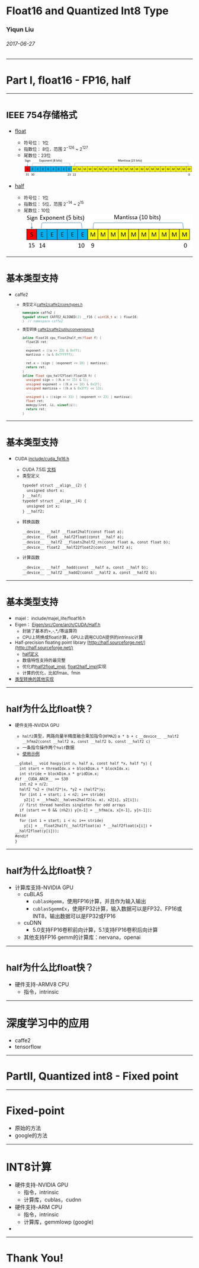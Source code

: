 
<!-- $size: 16:9 -->

# Float16 and Quantized Int8 Type 

### Yiqun Liu
###### 2017-06-27

---

<!-- page_number: true -->

# Part I, float16 - FP16, half

---

# <small>IEEE 754存储格式</small>

- [float](https://zh.wikipedia.org/wiki/%E5%96%AE%E7%B2%BE%E5%BA%A6%E6%B5%AE%E9%BB%9E%E6%95%B8)
  - <small>符号位： 1位
  - 指数位： 8位，范围 $2^{-126}$ ~ $2^{127}$
  - 尾数位：23位</small>
    ![50%](images/float32.jpg)
    
- [half](https://zh.wikipedia.org/wiki/%E5%8D%8A%E7%B2%BE%E5%BA%A6%E6%B5%AE%E7%82%B9%E6%95%B0)
  - <small>符号位： 1位
  - 指数位： 5位，范围 $2^{-14}$ ~ $2^{15}$
  - 尾数位：10位</small>
    ![52%](images/float16.jpg)

[comment]: <> (数值表示范围即指数的范围)
[comment]: <> (float，能表示2^23 * 254 = 2 billion个值)
[comment]: <> (half，只能表示2^10 * 30 = 30720个值)

---

# <small>基本类型支持</small>
- <small>caffe2 
  - <small>类型定义[caffe2/caffe2/core/types.h](https://github.com/caffe2/caffe2/blob/master/caffe2/core/types.h#L53)
    ```cpp
    namespace caffe2 {
    typedef struct CAFFE2_ALIGNED(2) __f16 { uint16_t x; } float16;
    }  // namespace caffe2
    ```
  - 类型转换 [caffe2/caffe2/utils/conversions.h](https://github.com/caffe2/caffe2/blob/master/caffe2/utils/conversions.h#L20)
    ```cpp
    inline float16 cpu_float2half_rn(float f) {
      float16 ret;
      ...
      exponent = ((u >> 23) & 0xff);
      mantissa = (u & 0x7fffff);
      ...
      ret.x = (sign | (exponent << 10) | mantissa);
      return ret;
    }
    inline float cpu_half2float(float16 h) {
      unsigned sign = ((h.x >> 15) & 1);
      unsigned exponent = ((h.x >> 10) & 0x1f);
      unsigned mantissa = ((h.x & 0x3ff) << 13);
	  ...
      unsigned i = ((sign << 31) | (exponent << 23) | mantissa);
      float ret;
      memcpy(&ret, &i, sizeof(i));
      return ret;
    }
    ```
  </small></small>

[comment]: <> (基本类型支持包括：类型定义，类型转换，计算函数。)
[comment]: <> (由于通用CPU硬件不支持half类型，因此CPU上的支持都采用软件模拟的方式，计算也都是通过转换成float操作的，因此效率会比较低下。)
[comment]: <> (总体方法是，使用位操作和移位操作，分别求出符号位、指数、尾数，然后将指数、尾数规范到范围内)
[comment]: <> (对一些特殊值，比如nan、inf等，有特殊的处理)

--- 

# <small>基本类型支持</small>
- <small>CUDA [include/cuda_fp16.h](https://github.com/ptillet/isaac/blob/master/include/external/cuda/cuda_fp16.h)
  - CUDA 7.5后 [文档](http://docs.nvidia.com/cuda/cuda-math-api/group__CUDA__MATH__INTRINSIC__HALF.html#group__CUDA__MATH__INTRINSIC__HALF)
  - 类型定义
    ```
    typedef struct __align__(2) {
      unsigned short x;
    } __half;
    typedef struct __align__(4) {
      unsigned int x;
    } __half2;
    ```
  - 转换函数
    ```
    __device__ __half __float2half(const float a);
    __device__ float __half2float(const __half a);
    __device__ __half2 __floats2half2_rn(const float a, const float b);
    __device__ float2 __half22float2(const __half2 a);
    ```
  - 计算函数
    ```
    __device__ __half __hadd(const __half a, const __half b);
    __device__ __half2 __hadd2(const __half2 a, const __half2 b);
    ```
  </small>

---

# <small>基本类型支持</small>
- <small>majel： include/majel_lite/float16.h
- Eigen： [Eigen/src/Core/arch/CUDA/Half.h](https://bitbucket.org/eigen/eigen/src/dbab66d00651bf050d1426334a39b627abe7216e/Eigen/src/Core/arch/CUDA/Half.h?at=default&fileviewer=file-view-default#Half.h-76) 
  - 封装了基本的+,-,*,/等运算符
  - CPU上转换成float计算，GPU上调用CUDA提供的intrinsic计算
- Half-precision floating point library [http://half.sourceforge.net/](http://half.sourceforge.net/)
  - [half定义](https://github.com/headupinclouds/half/blob/master/include/half.hpp#L915)
  - 数值特性支持的最完整
  - 优化的[half2float_impl](https://github.com/headupinclouds/half/blob/master/include/half.hpp#L610), [float2half_impl](https://github.com/headupinclouds/half/blob/master/include/half.hpp#L420)实现
  - 计算的优化，比如fmax、fmin
- [类型转换的其他实现](https://gist.github.com/rygorous/2156668)
  </small>

[comment]: <> (Eigen比较详细，定义了各种数据类型之间的转换，以及运算符，CPU上转换成float来操作，GPU上调用intrinsic)
[comment]: <> (Half库，CPU功能支持的比较完善，并且做了充分的优化：)
[comment]: <> (1. half2float_impl/float2half_impl，以空间换时间，列举出2018个尾数，通过查表来转换)
[comment]: <> (2. 一些运算操作，比如fmax、fmin，根据half的组成特征，分情况使用位操作和比较操作完成，而不是转换成float来比较)
[comment]: <> (其他实现里面，包括了不同的rounding舍入方法，不同的快速实现版本，包括simd实现，但我认为应该比Half查表的方式慢)

--- 

# <small>half为什么比float快？</small>
- <small>硬件支持-NVIDIA GPU
  - `half2`类型，两路向量半精度融合乘加指令(`HFMA2`) `a * b + c`
  `__device__ __half2 __hfma2(const __half2 a, const __half2 b, const __half2 c)`
  - 一条指令操作两个`half`数据
  - [使用示例](https://github.com/parallel-forall/code-samples/blob/master/posts/mixed-precision/haxpy.cu#L50)
  ```
  __global__ void haxpy(int n, half a, const half *x, half *y) {
    int start = threadIdx.x + blockDim.x * blockIdx.x;
    int stride = blockDim.x * gridDim.x;
  #if __CUDA_ARCH__ >= 530
    int n2 = n/2;
    half2 *x2 = (half2*)x, *y2 = (half2*)y;
    for (int i = start; i < n2; i+= stride) 
      y2[i] = __hfma2(__halves2half2(a, a), x2[i], y2[i]);
    // first thread handles singleton for odd arrays
    if (start == 0 && (n%2)) y[n-1] = __hfma(a, x[n-1], y[n-1]);   
  #else
    for (int i = start; i < n; i+= stride)
      y[i] = __float2half(__half2float(a) * __half2float(x[i]) + __half2float(y[i]));
  #endif
  }
  ```
  </small>

---

# <small>half为什么比float快？</small>
- 计算库支持-NVIDIA GPU
  - cuBLAS
    - `cublasHgemm`，使用FP16计算，并且作为输入输出
    - `cublasSgemmEx`，使用FP32计算，输入数据可以是FP32、FP16或INT8，输出数据可以是FP32或FP16
  - cuDNN
    - 5.0支持FP16卷积前向计算，5.1支持FP16卷积后向计算
  - 其他支持FP16 gemm的计算库：nervana，openai

---

# <small>half为什么比float快？</small>
- 硬件支持-ARMV8 CPU
  - 指令，intrinsic

---

# 深度学习中的应用
- caffe2
- tensorflow

---

# PartII, Quantized int8 - Fixed point

---

# Fixed-point
- 原始的方法
- google的方法

---

# INT8计算
- 硬件支持-NVIDIA GPU
	- 指令，intrinsic
	- 计算库，cublas，cudnn
- 硬件支持-ARM CPU
	- 指令，intrinsic
	- 计算库，gemmlowp (google)
- 

---
<!-- prerender: true -->
# Thank You!
